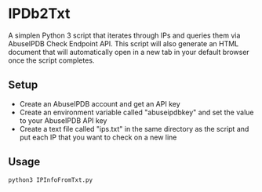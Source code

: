 # IPDb2Txt
A simplen Python 3 script that iterates through IPs and queries them via AbuseIPDB Check Endpoint API. This script will also generate an HTML document that will automatically open in a new tab in your default browser once the script completes.

## Setup
- Create an AbuseIPDB account and get an API key
- Create an environment variable called "abuseipdbkey" and set the value to your AbuseIPDB API key
- Create a text file called "ips.txt" in the same directory as the script and put each IP that you want to check on a new line

## Usage 
    python3 IPInfoFromTxt.py
